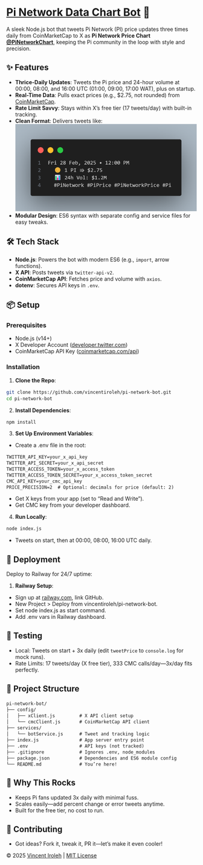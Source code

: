 # [Pi Network Data Chart Bot](https://x.com/PiNetworkChart) 🚀

A sleek Node.js bot that tweets Pi Network (PI) price updates three times daily from CoinMarketCap to X as **Pi Network Price Chart [@PiNetworkChart](https://x.com/PiNetworkChart)**, keeping the Pi community in the loop with style and precision.

## ✨ Features

- **Thrice-Daily Updates**: Tweets the Pi price and 24-hour volume at 00:00, 08:00, and 16:00 UTC (01:00, 09:00, 17:00 WAT), plus on startup.
- **Real-Time Data**: Pulls exact prices (e.g., $2.75, not rounded) from [CoinMarketCap](https://coinmarketcap.com/currencies/pi/).
- **Rate Limit Savvy**: Stays within X’s free tier (17 tweets/day) with built-in tracking.
- **Clean Format**: Delivers tweets like:
  ![Tweet Image](/img.png)
- **Modular Design**: ES6 syntax with separate config and service files for easy tweaks.

## 🛠️ Tech Stack

- **Node.js**: Powers the bot with modern ES6 (e.g., `import`, arrow functions).
- **X API**: Posts tweets via `twitter-api-v2`.
- **CoinMarketCap API**: Fetches price and volume with `axios`.
- **dotenv**: Secures API keys in `.env`.

## 📦 Setup

### Prerequisites

- Node.js (v14+)
- X Developer Account ([developer.twitter.com](https://developer.twitter.com))
- CoinMarketCap API Key ([coinmarketcap.com/api](https://coinmarketcap.com/api))

### Installation

1. **Clone the Repo**:

```bash
git clone https://github.com/vincentiroleh/pi-network-bot.git
cd pi-network-bot
```

2. **Install Dependencies**:

```bash
npm install
```

3. **Set Up Environment Variables**:

- Create a .env file in the root:

```
TWITTER_API_KEY=your_x_api_key
TWITTER_API_SECRET=your_x_api_secret
TWITTER_ACCESS_TOKEN=your_x_access_token
TWITTER_ACCESS_TOKEN_SECRET=your_x_access_token_secret
CMC_API_KEY=your_cmc_api_key
PRICE_PRECISION=2  # Optional: decimals for price (default: 2)
```

- Get X keys from your app (set to “Read and Write”).
- Get CMC key from your developer dashboard.

4. **Run Locally**:

```bash
node index.js
```

- Tweets on start, then at 00:00, 08:00, 16:00 UTC daily.

## 🚀 Deployment

Deploy to Railway for 24/7 uptime:

1. **Railway Setup**:

- Sign up at [railway.com](https://railway.com), link GitHub.
- New Project > Deploy from vincentiroleh/pi-network-bot.
- Set node index.js as start command.
- Add .env vars in Railway dashboard.

## 🧪 Testing

- Local: Tweets on start + 3x daily (edit `tweetPrice` to `console.log` for mock runs).
- Rate Limits: 17 tweets/day (X free tier), 333 CMC calls/day—3x/day fits perfectly.

## 📜 Project Structure

```
pi-network-bot/
├── config/
│   ├── xClient.js         # X API client setup
│   └── cmcClient.js       # CoinMarketCap API client
├── services/
│   └── botService.js      # Tweet and tracking logic
├── index.js               # App server entry point
├── .env                   # API keys (not tracked)
├── .gitignore             # Ignores .env, node_modules
├── package.json           # Dependencies and ES6 module config
└── README.md              # You’re here!
```

## 🌟 Why This Rocks

- Keeps Pi fans updated 3x daily with minimal fuss.
- Scales easily—add percent change or error tweets anytime.
- Built for the free tier, no cost to run.

## 🤝 Contributing

- Got ideas? Fork it, tweak it, PR it—let’s make it even cooler!

© 2025 [Vincent Iroleh](https://x.com/IrolehVincent) | [MIT License](/LICENSE)
